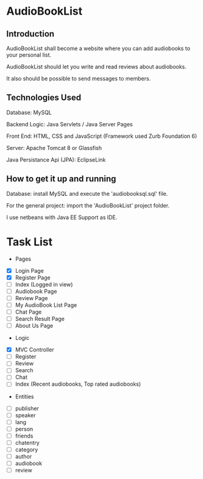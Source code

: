 # AudioBookList

## Introduction ##
AudioBookList shall become a website where you can add audiobooks to your personal list. 

AudioBookList should let you write and read reviews about audiobooks.

It also should be possible to send messages to members. 

## Technologies Used ##
Database: MySQL

Backend Logic: Java Servlets / Java Server Pages


Front End: HTML, CSS and JavaScript (Framework used Zurb Foundation 6)


Server: Apache Tomcat 8 or Glassfish


Java Persistance Api (JPA): EclipseLink

## How to get it up and running ##
Database: install MySQL and execute the 'audiobooksql.sql' file.


For the general project: import the 'AudioBookList' project folder. 

I use netbeans with Java EE Support as IDE. 

# Task List #
* Pages 
- [x] Login Page 
- [x] Register Page 
- [ ] Index (Logged in view)
- [ ] Audiobook Page
- [ ] Review Page 
- [ ] My AudioBook List Page 
- [ ] Chat Page 
- [ ] Search Result Page
- [ ] About Us Page 
* Logic
- [x] MVC Controller 
- [ ] Register 
- [ ] Review
- [ ] Search
- [ ] Chat 
- [ ] Index (Recent audiobooks, Top rated audiobooks)
* Entities 
- [ ] publisher 
- [ ] speaker 
- [ ] lang
- [ ] person 
- [ ] friends 
- [ ] chatentry 
- [ ] category 
- [ ] author 
- [ ] audiobook 
- [ ] review

